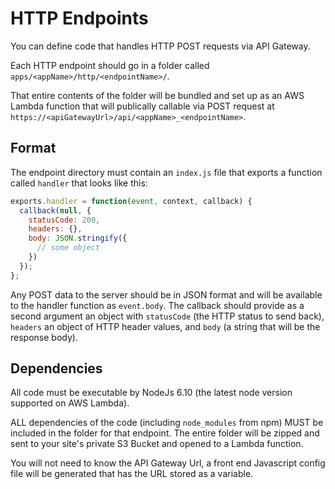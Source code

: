 
# HTTP Endpoints #

You can define code that handles HTTP POST requests via API Gateway.

Each HTTP endpoint should go in a folder called
`apps/<appName>/http/<endpointName>/`.

That entire contents of the folder will be bundled and set up as an
AWS Lambda function that will publically callable via POST request at
`https://<apiGatewayUrl>/api/<appName>_<endpointName>`.

## Format #

The endpoint directory must contain an `index.js` file that exports
a function called `handler` that looks like this:

```js
exports.handler = function(event, context, callback) {
  callback(null, {
    statusCode: 200,
    headers: {},
    body: JSON.stringify({
      // some object
    })
  });
};
```

Any POST data to the server should be in JSON format and will be available
to the handler function as `event.body`. The callback should provide
as a second argument an object with `statusCode` (the HTTP status to send back),
`headers` an object of HTTP header values, and `body` (a string that will
be the response body).

## Dependencies #

All code must be executable by NodeJs 6.10 (the latest node version
supported on AWS Lambda).

ALL dependencies of the code (including `node_modules` from npm) MUST
be included in the folder for that endpoint. The entire folder will be
zipped and sent to your site's private S3 Bucket and opened to a Lambda function.

You will not need to know the API Gateway Url, a front end Javascript
config file will be generated that has the URL stored as a variable.
